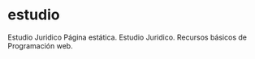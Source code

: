 # estudio
Estudio Juridico
Página estática. Estudio Juridico.
Recursos básicos de Programación web.


